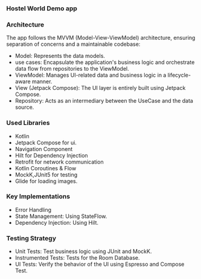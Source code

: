 ### Hostel World Demo app

### Architecture
The app follows the MVVM (Model-View-ViewModel) architecture, ensuring separation of concerns and a maintainable codebase:

* Model: Represents the data models.
* use cases:  Encapsulate the application's business logic and orchestrate data flow from repositories to the ViewModel.
* ViewModel: Manages UI-related data and business logic in a lifecycle-aware manner.
* View (Jetpack Compose): The UI layer is entirely built using Jetpack Compose.
* Repository: Acts as an intermediary between the UseCase and the data source.

### Used Libraries 
* Kotlin
* Jetpack Compose for ui.
* Navigation Component
* Hilt for Dependency Injection
* Retrofit for network communication
* Kotlin Coroutines & Flow
* MockK,JUnit5 for testing
* Glide for loading images.

### Key Implementations
* Error Handling
* State Management: Using StateFlow.
* Dependency Injection: Using Hilt.

### Testing Strategy
* Unit Tests: Test business logic using JUnit and MockK.
* Instrumented Tests: Tests for the Room Database.
* UI Tests: Verify the behavior of the UI using Espresso and Compose Test.
